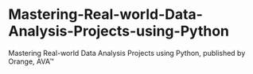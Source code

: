 # Mastering-Real-world-Data-Analysis-Projects-using-Python
Mastering Real-world Data Analysis Projects using Python, published by Orange, AVA™
